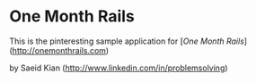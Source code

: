 # One Month Rails

This is the pinteresting sample application for [*One Month Rails*] (http://onemonthrails.com)

by Saeid Kian (http://www.linkedin.com/in/problemsolving)